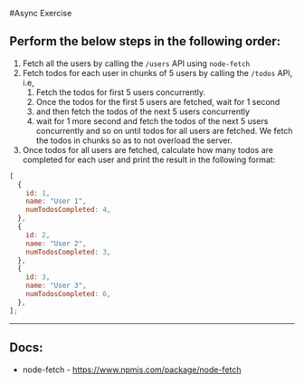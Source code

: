 #Async Exercise

## Perform the below steps in the following order:

1. Fetch all the users by calling the `/users` API using `node-fetch`
2. Fetch todos for each user in chunks of 5 users by calling the `/todos` API, i.e,
   1. Fetch the todos for first 5 users concurrently.
   2. Once the todos for the first 5 users are fetched, wait for 1 second
   3. and then fetch the todos of the next 5 users concurrently
   4. wait for 1 more second and fetch the todos of the next 5 users concurrently and so on until todos for all users are fetched. We fetch the todos in chunks so as to not overload the server.
3. Once todos for all users are fetched, calculate how many todos are completed for each user and print the result in the following format:

```js
[
  {
    id: 1,
    name: "User 1",
    numTodosCompleted: 4,
  },
  {
    id: 2,
    name: "User 2",
    numTodosCompleted: 3,
  },
  {
    id: 3,
    name: "User 3",
    numTodosCompleted: 6,
  },
];
```

---

## Docs:

- node-fetch - https://www.npmjs.com/package/node-fetch
